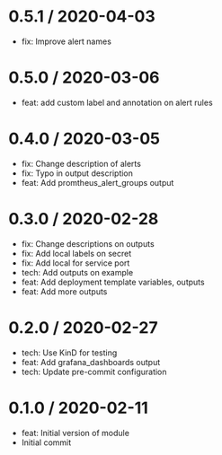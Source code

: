 
0.5.1 / 2020-04-03
==================

  * fix: Improve alert names

0.5.0 / 2020-03-06
==================

  * feat: add custom label and annotation on alert rules

0.4.0 / 2020-03-05
==================

  * fix: Change description of alerts
  * fix: Typo in output description
  * feat: Add promtheus_alert_groups output

0.3.0 / 2020-02-28
==================

  * fix: Change descriptions on outputs
  * fix: Add local labels on secret
  * fix: Add local for service port
  * tech: Add outputs on example
  * feat: Add deployment template variables, outputs
  * feat: Add more outputs

0.2.0 / 2020-02-27
==================

  * tech: Use KinD for testing
  * feat: Add grafana_dashboards output
  * tech: Update pre-commit configuration

0.1.0 / 2020-02-11
==================

  * feat: Initial version of module
  * Initial commit
